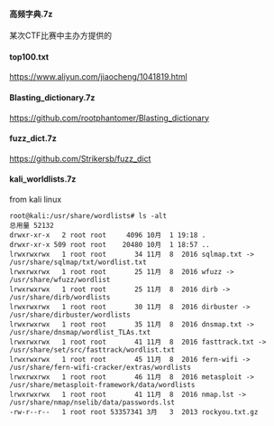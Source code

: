 #### 高频字典.7z
某次CTF比赛中主办方提供的
#### top100.txt
https://www.aliyun.com/jiaocheng/1041819.html
#### Blasting_dictionary.7z
https://github.com/rootphantomer/Blasting_dictionary
#### fuzz_dict.7z
https://github.com/Strikersb/fuzz_dict
#### kali_worldlists.7z

from kali linux
```
root@kali:/usr/share/wordlists# ls -alt
总用量 52132
drwxr-xr-x   2 root root     4096 10月  1 19:18 .
drwxr-xr-x 509 root root    20480 10月  1 18:57 ..
lrwxrwxrwx   1 root root       34 11月  8  2016 sqlmap.txt -> /usr/share/sqlmap/txt/wordlist.txt
lrwxrwxrwx   1 root root       25 11月  8  2016 wfuzz -> /usr/share/wfuzz/wordlist
lrwxrwxrwx   1 root root       25 11月  8  2016 dirb -> /usr/share/dirb/wordlists
lrwxrwxrwx   1 root root       30 11月  8  2016 dirbuster -> /usr/share/dirbuster/wordlists
lrwxrwxrwx   1 root root       35 11月  8  2016 dnsmap.txt -> /usr/share/dnsmap/wordlist_TLAs.txt
lrwxrwxrwx   1 root root       41 11月  8  2016 fasttrack.txt -> /usr/share/set/src/fasttrack/wordlist.txt
lrwxrwxrwx   1 root root       45 11月  8  2016 fern-wifi -> /usr/share/fern-wifi-cracker/extras/wordlists
lrwxrwxrwx   1 root root       46 11月  8  2016 metasploit -> /usr/share/metasploit-framework/data/wordlists
lrwxrwxrwx   1 root root       41 11月  8  2016 nmap.lst -> /usr/share/nmap/nselib/data/passwords.lst
-rw-r--r--   1 root root 53357341 3月   3  2013 rockyou.txt.gz

```
